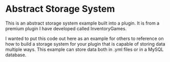 Abstract Storage System
==============
This is an abstract storage system example built into a plugin. It is from a premium plugin I have developed called InventoryGames.

I wanted to put this code out here as an example for others to reference on how to build a storage system for your plugin that is capable of storing data multiple ways. This example can store data both in .yml files or in a MySQL database.
